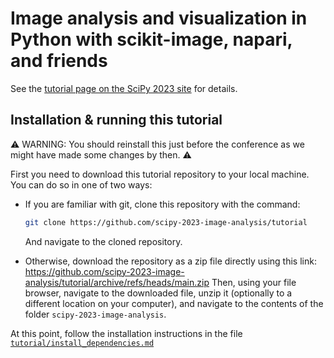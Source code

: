 # Image analysis and visualization in Python with scikit-image, napari, and friends

See the [tutorial page on the SciPy 2023
site](https://cfp.scipy.org/2023/talk/NEUUKG/) for details.

## Installation & running this tutorial

⚠️ WARNING: You should reinstall this just before the conference as we might
have made some changes by then. ⚠️

First you need to download this tutorial repository to your local machine.
You can do so in one of two ways:

- If you are familiar with git, clone this repository with the command:
  ```sh
  git clone https://github.com/scipy-2023-image-analysis/tutorial
  ```
  And navigate to the cloned repository.

- Otherwise, download the repository as a zip file directly using this link:
  https://github.com/scipy-2023-image-analysis/tutorial/archive/refs/heads/main.zip
  Then, using your file browser, navigate to the downloaded file, unzip it
  (optionally to a different location on your computer), and navigate to the
  contents of the folder `scipy-2023-image-analysis`.

At this point, follow the installation instructions in the file
[`tutorial/install_dependencies.md`](https://github.com/scipy-2023-image-analysis/tutorial/blob/main/tutorial/install_dependencies.md)
